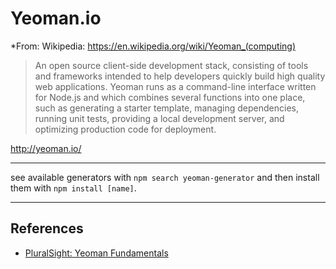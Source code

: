 # Yeoman.io

*From: Wikipedia: <https://en.wikipedia.org/wiki/Yeoman_(computing)>

> An open source client-side development stack, consisting of tools and frameworks intended to help developers quickly build high quality web applications. Yeoman runs as a command-line interface written for Node.js and which combines several functions into one place, such as generating a starter template, managing dependencies, running unit tests, providing a local development server, and optimizing production code for deployment.

<http://yeoman.io/>

---

see available generators with `npm search yeoman-generator` and then install them with `npm install [name]`.

---

## References

-   [PluralSight: Yeoman Fundamentals](https://app.pluralsight.com/library/courses/yeoman-fundamentals/table-of-contents)
